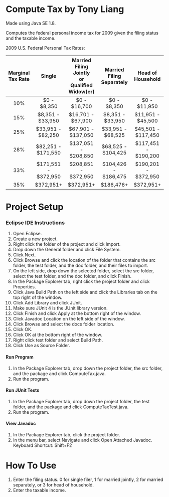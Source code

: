 # Compute Tax by Tony Liang

Made using Java SE 1.8.

Computes the federal personal income tax for 2009 given the filing status and the taxable income.

2009 U.S. Federal Personal Tax Rates:

Marginal<br>Tax Rate   | Single                | Married Filing Jointly<br>or Qualified Widow(er)   | Married Filing Separately   | Head of Household
:--------------------: | :-------------------: | :------------------------------------------------: | :-------------------------: | :-------------------:
10%                    | $0 - $8,350           | $0 - $16,700                                       | $0 - $8,350                 | $0 - $11,950
15%                    | $8,351 - $33,950      | $16,701 - $67,900                                  | $8,351 - $33,950            | $11,951 - $45,500
25%                    | $33,951 - $82,250     | $67,901 - $137,050                                 | $33,951 - $68,525           | $45,501 - $117,450
28%                    | $82,251 - $171,550    | $137,051 - $208,850                                | $68,525 - $104,425          | $117,451 - $190,200
33%                    | $171,551 - $372,950   | $208,851 - $372,950                                | $104,426 - $186,475         | $190,201 - $372,950
35%                    | $372,951+             | $372,951+                                          | $186,476+                   | $372,951+

# Project Setup

### Eclipse IDE Instructions
1. Open Eclipse.
2. Create a new project.
3. Right click the folder of the project and click Import.
4. Drop down the General folder and click File System.
5. Click Next.
6. Click Browse and click the location of the folder that contains the src folder, the test folder, and the doc folder, and their files to import.
7. On the left side, drop down the selected folder, select the src folder, select the test folder, and the doc folder, and click Finish.
8. In the Package Explorer tab, right click the project folder and click Properties.
9. Click Java Build Path on the left side and click the Libraries tab on the top right of the window.
10. Click Add Library and click JUnit.
11. Make sure JUnit 4 is the JUnit library version.
12. Click Finish and click Apply at the bottom right of the window.
13. Click Javadoc Location on the left side of the window.
14. Click Browse and select the docs folder location.
15. Click OK.
16. Click OK at the bottom right of the window.
17. Right click test folder and select Build Path.
18. Click Use as Source Folder.

#### Run Program
1. In the Package Explorer tab, drop down the project folder, the src folder, and the package and click ComputeTax.java.
2. Run the program.

#### Run JUnit Tests
1. In the Package Explorer tab, drop down the project folder, the test folder, and the package and click ComputeTaxTest.java.
2. Run the program.

#### View Javadoc
1. In the Package Explorer tab, click the project folder.
2. In the menu bar, select Navigate and click Open Attached Javadoc. Keyboard Shortcut: Shift+F2

# How To Use
1. Enter the filing status. 0 for single filer, 1 for married jointly, 2 for married separately, or 3 for head of household.
2. Enter the taxable income.
